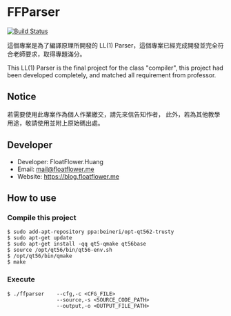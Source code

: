 FFParser
===
[![Build Status](https://travis-ci.org/floatflower/FFParser.svg?branch=master)](https://travis-ci.org/floatflower/FFParser)

這個專案是為了編譯原理所開發的 LL(1) Parser，這個專案已經完成開發並完全符合老師要求，取得專題滿分。

This LL(1) Parser is the final project for the class "compiler", this project had been developed completely, and matched all requirement from professor.

## Notice
若需要使用此專案作為個人作業繳交，請先來信告知作者，
此外，若為其他教學用途，敬請使用並附上原始碼出處。

## Developer
+ Developer: FloatFlower.Huang
+ Email: mail@floatflower.me
+ Website: https://blog.floatflower.me

## How to use
### Compile this project
```
$ sudo add-apt-repository ppa:beineri/opt-qt562-trusty
$ sudo apt-get update
$ sudo apt-get install -qq qt5-qmake qt56base
$ source /opt/qt56/bin/qt56-env.sh
$ /opt/qt56/bin/qmake
$ make
```

### Execute
```
$ ./ffparser    --cfg,-c <CFG_FILE>
                --source,-s <SOURCE_CODE_PATH>
                --output,-o <OUTPUT_FILE_PATH>
```
